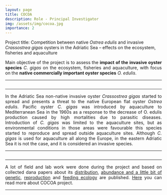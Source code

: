 ```yaml
---
layout: page
title: COCOA
description: Role - Principal Investigator
img: /assets/img/cocoa.jpg
importance: 2
---
```

Project title: Competition between native <i>Ostrea edulis</i> and invasive <i>Crassostrea gigas</i> oysters in the Adriatic Sea – effects on the ecosystem, fisheries and aquaculture

<p align=" justify">Main objective of the project is to assess the <b>impact of the invasive oyster species</b> <i>C. gigas</i> on the ecosystem, fisheries and aquaculture, with focus on the <b>native commercially important oyster species</b> <i>O. edulis</i>.</p>

---

<div class="row">
    <div class="col-sm mt-3 mt-md-0">
        <img class="img-fluid rounded z-depth-1" src="{{ '/assets/img/cocoa1.jpg' | relative_url }}" alt="" title="example image"/>
    </div>
    <div class="col-sm mt-3 mt-md-0">
        <img class="img-fluid rounded z-depth-1" src="{{ '/assets/img/cocoa2.jpg' | relative_url }}" alt="" title="example image"/>
    </div>
</div>

---

<p align=" justify">In the Adriatic Sea non-native invasive oyster <i>Crassostrea gigas</i> started to spread and presents a threat to the native European flat oyster <i>Ostrea edulis</i>. Pacific oyster <i>C. gigas</i> was introduced by aquaculture to Mediterranean Sea in the 1960s as a response to the decrease of O. edulis production caused by high mortalities due to parasitic diseases. Introduction of <i>C. gigas</i> was limited to the aquaculture sites, but as environmental conditions in those areas were favourable this species started to reproduce and spread outside aquaculture sites. Although <i>C. gigas</i> is used for aquaculture all along the Europe, in the eastern Adriatic Sea it is not the case, and it is considered an invasive species.</p>

---

<div class="row">
    <div class="col-sm mt-3 mt-md-0">
        <img class="img-fluid rounded z-depth-1" src="{{ '/assets/img/cocoa3.jpg' | relative_url }}" alt="" title="example image"/>
    </div>
</div>

---
<p align=" justify">A lot of field and lab work were done during the project and based on collected dana papers about its <a href="https://hrcak.srce.hr/231314" target="_blank">distribution</a>, <a href="https://www.sciencedirect.com/science/article/abs/pii/S1470160X20301709" target="_blank">abundance and a little bit of genetic</a>, <a href="https://ejournals.epublishing.ekt.gr/index.php/hcmr-med-mar-sc/article/view/21304" target="_blank">reproduction</a> and <a href="https://www.sciencedirect.com/science/article/abs/pii/S0141113620303226?via%3Dihub" target="_blank">feeding ecology</a> are published. <a href="http://jadran.izor.hr/~ezgeta/cocoa/" target="_blank">Here</a>  you can read more about COCOA project.

---
